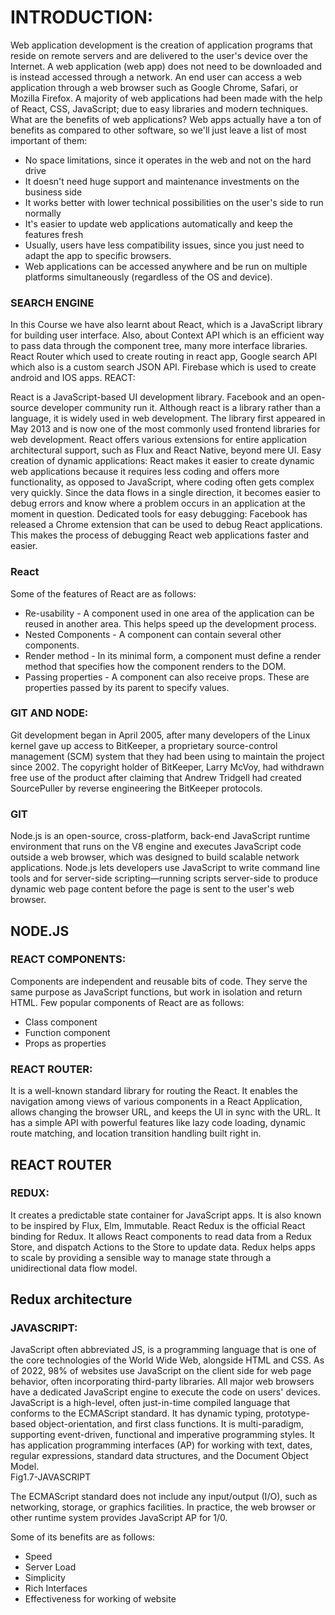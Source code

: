 # INTRODUCTION:

Web application development is the creation of application programs that reside on remote servers and are delivered to the user's device over the Internet. A web application (web app) does not need to be downloaded and is instead accessed through a network. An end user can access a web application through a web browser such as Google Chrome, Safari, or Mozilla Firefox. A majority of web applications had been made with the help of React, CSS, JavaScript; due to easy libraries and modern techniques.
What are the benefits of web applications?
Web apps actually have a ton of benefits as compared to other software, so we'll just leave a list of most important of them:
- No space limitations, since it operates in the web and not on the hard drive
- It doesn't need huge support and maintenance investments on the business side
-	It works better with lower technical possibilities on the user's side to run normally
-	It's easier to update web applications automatically and keep the features fresh
-	Usually, users have less compatibility issues, since you just need to adapt the app to specific browsers.
-	Web applications can be accessed anywhere and be run on multiple platforms simultaneously (regardless of the OS and device).

 
 ### SEARCH ENGINE
In this Course we have also learnt about React, which is a JavaScript library for building user interface. Also, about Context API which is an efficient way to pass data through the component tree, many more interface libraries. React Router which used to create routing in react app, Google search API which also is a custom search JSON API. Firebase which is used to create android and IOS apps.
REACT:

React is a JavaScript-based UI development library. Facebook and an open-source developer community run it. Although react is a library rather than a language, it is widely used in web development. The library first appeared in May 2013 and is now one of the most commonly used frontend libraries for web development.
React offers various extensions for entire application architectural support, such as Flux and React Native, beyond mere UI. Easy creation of dynamic applications: React makes it easier to create dynamic web applications because it requires less coding and offers more functionality, as opposed to JavaScript, where coding often gets complex very quickly.
Since the data flows in a single direction, it becomes easier to debug errors and know where a problem occurs in an application at the moment in question. Dedicated tools for easy debugging: Facebook has released a Chrome extension that can be used to debug React applications. This makes the process of debugging React web applications faster and easier.
 
### React

Some of the features of React are as follows:
-	Re-usability - A component used in one area of the application can be reused in another area. This helps speed up the development process.
-	Nested Components - A component can contain several other components.
-	Render method - In its minimal form, a component must define a render method that specifies how the component renders to the DOM.
-	Passing properties - A component can also receive props. These are properties passed by its parent to specify values.

### GIT AND NODE:

Git development began in April 2005, after many developers of the Linux kernel gave up access to BitKeeper, a proprietary source-control management (SCM) system that they had been using to maintain the project since 2002. The copyright holder of BitKeeper, Larry McVoy, had withdrawn free use of the product after claiming that Andrew Tridgell had created SourcePuller by reverse engineering the BitKeeper protocols. 
 
### GIT

Node.js is an open-source, cross-platform, back-end JavaScript runtime environment that runs on the V8 engine and executes JavaScript code outside a web browser, which was designed to build scalable network applications. Node.js lets developers use JavaScript to write command line tools and for server-side scripting—running scripts server-side to produce dynamic web page content before the page is sent to the user's web browser. 
 
## NODE.JS

### REACT COMPONENTS:
Components are independent and reusable bits of code. They serve the same purpose as JavaScript functions, but work in isolation and return HTML.
Few popular components of React are as follows:
-	Class component
-	Function component                                              
-	Props as properties



### REACT ROUTER:

It is a well-known standard library for routing the React. It enables the navigation among views of various components in a React Application, allows changing the browser URL, and keeps the UI in sync with the URL.
It has a simple API with powerful features like lazy code loading, dynamic route matching, and location transition handling built right in.

 
## REACT ROUTER

### REDUX:

It creates a predictable state container for JavaScript apps. It is also known to be inspired by Flux, Elm, Immutable.
React Redux is the official React binding for Redux. It allows React components to read data from a Redux Store, and dispatch Actions to the Store to update data. Redux helps apps to scale by providing a sensible way to manage state through a unidirectional data flow model. 
 
## Redux architecture


### JAVASCRIPT:

JavaScript often abbreviated JS, is a programming language that is one of the core technologies of the World Wide Web, alongside HTML and CSS. As of 2022, 98% of websites use JavaScript on the client side for web page behavior, often incorporating third-party libraries. All major web browsers have a dedicated JavaScript engine to execute the code on users' devices.
JavaScript is a high-level, often just-in-time compiled language that conforms to
the ECMAScript standard. It has dynamic typing, prototype-based object-orientation, and first­ class functions. It is multi-paradigm, supporting event-driven, functional and imperative programming styles. It has application programming interfaces (AP) for working with text, dates, regular expressions, standard data structures, and the Document Object Model.  
Fig1.7-JAVASCRIPT

The ECMAScript standard does not include any input/output (I/O), such as networking, storage, or graphics facilities. In practice, the web browser or other runtime system provides JavaScript AP for 1/0.

Some of its benefits are as follows:
-	Speed
-	Server Load
-	Simplicity
-	Rich Interfaces
-	Effectiveness for working of website
